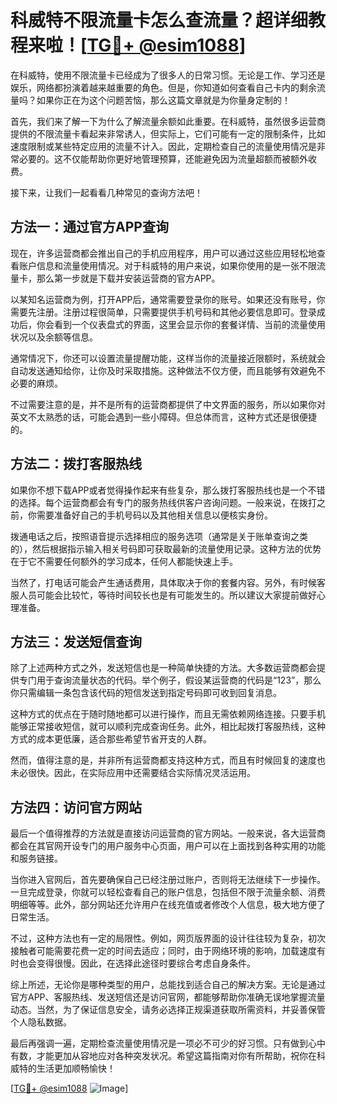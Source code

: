 # 科威特不限流量卡怎么查流量？超详细教程来啦！[[TG💪+ @esim1088](https://t.me/s/esim1088)]

在科威特，使用不限流量卡已经成为了很多人的日常习惯。无论是工作、学习还是娱乐，网络都扮演着越来越重要的角色。但是，你知道如何查看自己卡内的剩余流量吗？如果你正在为这个问题苦恼，那么这篇文章就是为你量身定制的！

首先，我们来了解一下为什么了解流量余额如此重要。在科威特，虽然很多运营商提供的不限流量卡看起来非常诱人，但实际上，它们可能有一定的限制条件，比如速度限制或某些特定应用的流量不计入。因此，定期检查自己的流量使用情况是非常必要的。这不仅能帮助你更好地管理预算，还能避免因为流量超额而被额外收费。

接下来，让我们一起看看几种常见的查询方法吧！

## 方法一：通过官方APP查询

现在，许多运营商都会推出自己的手机应用程序，用户可以通过这些应用轻松地查看账户信息和流量使用情况。对于科威特的用户来说，如果你使用的是一张不限流量卡，那么第一步就是下载并安装运营商的官方APP。

以某知名运营商为例，打开APP后，通常需要登录你的账号。如果还没有账号，你需要先注册。注册过程很简单，只需要提供手机号码和其他必要信息即可。登录成功后，你会看到一个仪表盘式的界面，这里会显示你的套餐详情、当前的流量使用状况以及余额等信息。

通常情况下，你还可以设置流量提醒功能，这样当你的流量接近限额时，系统就会自动发送通知给你，让你及时采取措施。这种做法不仅方便，而且能够有效避免不必要的麻烦。

不过需要注意的是，并不是所有的运营商都提供了中文界面的服务，所以如果你对英文不太熟悉的话，可能会遇到一些小障碍。但总体而言，这种方式还是很便捷的。

## 方法二：拨打客服热线

如果你不想下载APP或者觉得操作起来有些复杂，那么拨打客服热线也是一个不错的选择。每个运营商都会有专门的服务热线供客户咨询问题。一般来说，在拨打之前，你需要准备好自己的手机号码以及其他相关信息以便核实身份。

拨通电话之后，按照语音提示选择相应的服务选项（通常是关于账单查询之类的），然后根据指示输入相关号码即可获取最新的流量使用记录。这种方法的优势在于它不需要任何额外的学习成本，任何人都能快速上手。

当然了，打电话可能会产生通话费用，具体取决于你的套餐内容。另外，有时候客服人员可能会比较忙，等待时间较长也是有可能发生的。所以建议大家提前做好心理准备。

## 方法三：发送短信查询

除了上述两种方式之外，发送短信也是一种简单快捷的方法。大多数运营商都会提供专门用于查询流量状态的代码。举个例子，假设某运营商的代码是“123”，那么你只需编辑一条包含该代码的短信发送到指定号码即可收到回复消息。

这种方式的优点在于随时随地都可以进行操作，而且无需依赖网络连接。只要手机能够正常接收短信，就可以顺利完成查询任务。此外，相比起拨打客服热线，这种方式的成本更低廉，适合那些希望节省开支的人群。

然而，值得注意的是，并非所有运营商都支持这种方式，而且有时候回复的速度也未必很快。因此，在实际应用中还需要结合实际情况灵活运用。

## 方法四：访问官方网站

最后一个值得推荐的方法就是直接访问运营商的官方网站。一般来说，各大运营商都会在其官网开设专门的用户服务中心页面，用户可以在上面找到各种实用的功能和服务链接。

当你进入官网后，首先要确保自己已经注册过账户，否则将无法继续下一步操作。一旦完成登录，你就可以轻松查看自己的账户信息，包括但不限于流量余额、消费明细等等。此外，部分网站还允许用户在线充值或者修改个人信息，极大地方便了日常生活。

不过，这种方法也有一定的局限性。例如，网页版界面的设计往往较为复杂，初次接触者可能需要花费一定的时间去适应；同时，由于网络环境的影响，加载速度有时也会变得很慢。因此，在选择此途径时要综合考虑自身条件。

综上所述，无论你是哪种类型的用户，总能找到适合自己的解决方案。无论是通过官方APP、客服热线、发送短信还是访问官网，都能够帮助你准确无误地掌握流量动态。当然，为了保证信息安全，请务必选择正规渠道获取所需资料，并妥善保管个人隐私数据。

最后再强调一遍，定期检查流量使用情况是一项必不可少的好习惯。只有做到心中有数，才能更加从容地应对各种突发状况。希望这篇指南对你有所帮助，祝你在科威特的生活更加顺畅愉快！

[[TG💪+ @esim1088](https://t.me/s/esim1088) ![Image](https://i.postimg.cc/4NQfJmqS/Snipaste-2025-05-13-00-14-12.png)]